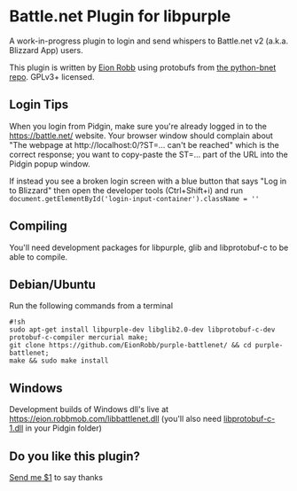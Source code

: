 # Battle.net Plugin for libpurple #

A work-in-progress plugin to login and send whispers to Battle.net v2 (a.k.a. Blizzard App) users.

This plugin is written by [Eion Robb](https://eion.robbmob.com/blog/) using protobufs from [the python-bnet repo](https://github.com/HearthSim/python-bnet).  GPLv3+ licensed.

## Login Tips ##
When you login from Pidgin, make sure you're already logged in to the https://battle.net/ website.  Your browser window should complain about "The webpage at http://localhost:0/?ST=... can't be reached" which is the correct response; you want to copy-paste the ST=... part of the URL into the Pidgin popup window.

If instead you see a broken login screen with a blue button that says "Log in to Blizzard" then open the developer tools (Ctrl+Shift+i) and run `document.getElementById('login-input-container').className = '' `

## Compiling ##
You'll need development packages for libpurple, glib and libprotobuf-c to be able to compile.

## Debian/Ubuntu ##
Run the following commands from a terminal

```
#!sh
sudo apt-get install libpurple-dev libglib2.0-dev libprotobuf-c-dev protobuf-c-compiler mercurial make;
git clone https://github.com/EionRobb/purple-battlenet/ && cd purple-battlenet;
make && sudo make install
```

## Windows ##
Development builds of Windows dll's live at https://eion.robbmob.com/libbattlenet.dll (you'll also need [libprotobuf-c-1.dll](https://eion.robbmob.com/libprotobuf-c-1.dll) in your Pidgin folder)

## Do you like this plugin? ##
[Send me $1](https://www.paypal.com/cgi-bin/webscr?cmd=_s-xclick&hosted_button_id=PZMBF2QVF69GA) to say thanks
